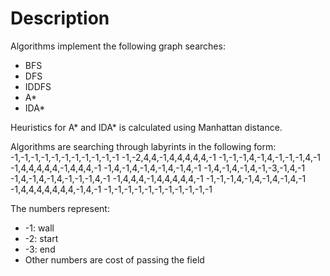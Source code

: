 # Description

Algorithms implement the following graph searches:

* BFS
* DFS
* IDDFS
* A*
* IDA*

Heuristics for A* and IDA* is calculated using Manhattan distance.

Algorithms are searching through labyrints in the following form:
-1,-1,-1,-1,-1,-1,-1,-1,-1,-1,-1
-1,-2,4,4,-1,4,4,4,4,4,-1
-1,-1,-1,4,-1,4,-1,-1,-1,4,-1
-1,4,4,4,4,4,-1,4,4,4,-1
-1,4,-1,4,-1,4,-1,4,-1,4,-1
-1,4,-1,4,-1,4,-1,-3,-1,4,-1
-1,4,-1,4,-1,4,-1,-1,-1,4,-1
-1,4,4,4,-1,4,4,4,4,4,-1
-1,-1,-1,4,-1,4,-1,4,-1,4,-1
-1,4,4,4,4,4,4,4,-1,4,-1
-1,-1,-1,-1,-1,-1,-1,-1,-1,-1,-1

The numbers represent:

* -1: wall
* -2: start
* -3: end
* Other numbers are cost of passing the field
